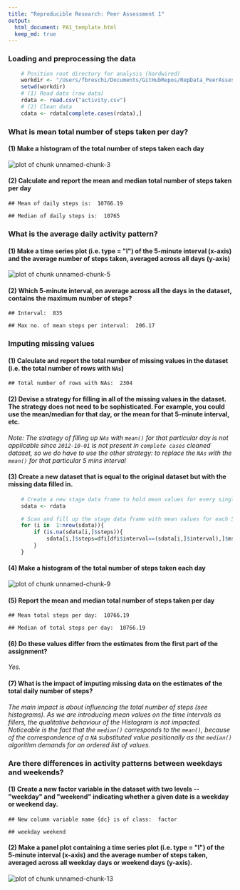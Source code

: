 ```yaml
---
title: "Reproducible Research: Peer Assessment 1"
output: 
  html_document: PA1_template.html
  keep_md: true
---
```


### Loading and preprocessing the data


```r
    # Position root directory for analysis (hardwired)
    workdir <- "/Users/fbreschi/Documents/GitHubRepos/RepData_PeerAssessment1"
    setwd(workdir)    
    # (1) Read data (raw data)
    rdata <- read.csv("activity.csv")    
    # (2) Clean data
    cdata <- rdata[complete.cases(rdata),]
```


### What is mean total number of steps taken per day?

#### (1) Make a histogram of the total number of steps taken each day

![plot of chunk unnamed-chunk-3](figure/unnamed-chunk-3-1.png) 

#### (2) Calculate and report the mean and median total number of steps taken per day


```
## Mean of daily steps is:  10766.19
```

```
## Median of daily steps is:  10765
```

### What is the average daily activity pattern?
#### (1) Make a time series plot (i.e. type = "l") of the 5-minute interval (x-axis) and the average number of steps taken, averaged across all days (y-axis)

![plot of chunk unnamed-chunk-5](figure/unnamed-chunk-5-1.png) 

#### (2) Which 5-minute interval, on average across all the days in the dataset, contains the maximum number of steps?


```
## Interval:  835
```

```
## Max no. of mean steps per interval:  206.17
```

### Imputing missing values

#### (1) Calculate and report the total number of missing values in the dataset (i.e. the total number of rows with ```NAs```)

```
## Total number of rows with NAs:  2304
```

#### (2) Devise a strategy for filling in all of the missing values in the dataset. The strategy does not need to be sophisticated. For example, you could use the mean/median for that day, or the mean for that 5-minute interval, etc.
*Note: The strategy of filling up ```NAs``` with ```mean()``` for that particular day is not applicable since ```2012-10-01``` is not present in ```complete cases``` cleaned dataset, so we do have to use the other strategy: to replace the ```NAs``` with the ```mean()``` for that particular 5 mins interval*

#### (3) Create a new dataset that is equal to the original dataset but with the missing data filled in.


```r
    # Create a new stage data frame to hold mean values for every single day from raw data accordingly with strategy
    sdata <- rdata

    # Scan and fill up the stage data frame with mean values for each 5 min interval (we do already have that info)
    for (i in  1:nrow(sdata)){ 
        if (is.na(sdata[i,]$steps)){
            sdata[i,]$steps=dfi[dfi$interval==(sdata[i,]$interval),]$msteps
        }
    }
```

#### (4) Make a histogram of the total number of steps taken each day

![plot of chunk unnamed-chunk-9](figure/unnamed-chunk-9-1.png) 

#### (5) Report the mean and median total number of steps taken per day


```
## Mean total steps per day:  10766.19
```

```
## Median of total steps per day:  10766.19
```

#### (6) Do these values differ from the estimates from the first part of the assignment? 

*Yes.*

#### (7) What is the impact of imputing missing data on the estimates of the total daily number of steps?

*The main impact is about influencing the total number of steps (see histograms). As we are introducing mean values on the time intervals as fillers, the qualitative behaviour of the Histogram is not impacted. Noticeable is the fact that the ```median()``` corresponds to the ```mean()```, because of the correspondence of a ```NA``` substituted value positionally as the ```median()``` algorithm demands for an ordered list of values.*

### Are there differences in activity patterns between weekdays and weekends?

#### (1) Create a new factor variable in the dataset with two levels -- "weekday" and "weekend" indicating whether a given date is a weekday or weekend day.



```
## New column variable name {dc} is of class:  factor
```

```
## weekday weekend
```

#### (2) Make a panel plot containing a time series plot (i.e. type = "l") of the 5-minute interval (x-axis) and the average number of steps taken, averaged across all weekday days or weekend days (y-axis).

![plot of chunk unnamed-chunk-13](figure/unnamed-chunk-13-1.png) 

